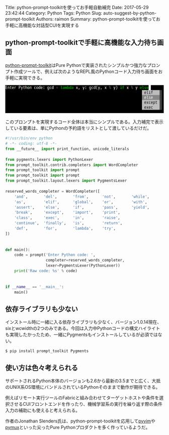 Title: python-prompt-toolkitを使ってお手軽自動補完
Date: 2017-05-29 23:42:44
Category: Python
Tags: Python
Slug: auto-suggest-by-python-prompt-toolkit
Authors: raimon
Summary: python-prompt-toolkitを使ってお手軽に高機能な対話型CUIを実現する

## python-prompt-toolkitで手軽に高機能な入力待ち画面

[python-prompt-toolkit](https://pypi.python.org/pypi/prompt_toolkit)はPure Pythonで実装されたシンプルかつ強力なプロンプト作成ツールで、例えば次のようなREPL風のPythonコード入力待ち画面をお手軽に実現できる。

<img src="/images/python-suggest.png" alt="入力補完付きのプロンプト" width="575px" height="102px" style="width: 575px; max-width: 100%; height: auto;">

このプロンプトを実現するコード全体は本当にシンプルである。入力補完で表示している要素は、単にPythonの予約語をリストとして渡しているだけだ。

```python
#!/usr/bin/env python
# -*- coding: utf-8 -*-
from __future__ import print_function, unicode_literals

from pygments.lexers import PythonLexer
from prompt_toolkit.contrib.completers import WordCompleter
from prompt_toolkit import prompt
from prompt_toolkit import prompt
from prompt_toolkit.layout.lexers import PygmentsLexer

reserved_words_completer = WordCompleter([
    'and',       'del',       'from',      'not',       'while',
    'as',        'elif',      'global',    'or',        'with',
    'assert',    'else',      'if',        'pass',      'yield',
    'break',     'except',    'import',    'print',
    'class',     'exec',      'in',        'raise',
    'continue',  'finally',   'is',        'return',
    'def',       'for',       'lambda',    'try',
])


def main():
    code = prompt('Enter Python code: ',
                  completer=reserved_words_completer,
                  lexer=PygmentsLexer(PythonLexer))
    print('Raw code: %s' % code)


if __name__ == '__main__':
    main()
```

## 依存ライブラリも少ない

インストール時に一緒に入る依存ライブラリも少なく、バージョン1.0.14現在、sixとwcwidthの2つのみである。今回は入力中Pythonコードの構文ハイライトも実現したかったため、一緒にPygmentsもインストールしているが必須ではない。

```console
$ pip install prompt_toolkit Pygments
```

## 使い方は色々考えられる

サポートされるPython本体のバージョンも2.6から最新の3.5までと広く、大抵のUNIX系OS環境にバンドルされているPythonそのままで動作が期待できる。

例えばリモート実行ツールのFabricと組み合わせてターゲットホストや条件を選択させるCUIフロントエンドを作ったり、機械学習系の実行を繰り返す際の条件入力の補助にも使えると考えられる。

作者のJonathan Slenders氏は、python-prompt-toolkitを応用して[pyvim](https://pypi.python.org/pypi/pyvim)や[pymux](https://pypi.python.org/pypi/pymux)といった尖ったPure Pythonプロダクトを多く作っているようだ。
